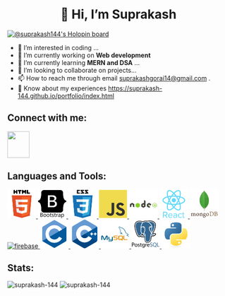 <h1  align="center">👋 Hi, I’m Suprakash </h1>

[![@suprakash144's Holopin board](https://holopin.me/suprakash144)](https://holopin.io/@suprakash144)
- 👀 I’m interested in coding ...
- 🔭 I’m currently working on **Web development**
- 🌱 I’m currently learning **MERN and DSA** ...
- 💞️ I’m looking to collaborate on projects...
- 📫 How to reach me through email suprakashgorai14@gmail.com .
- 📄 Know about my experiences https://suprakash-144.github.io/portfolio/index.html

## Connect with me:
<p align="left">
<a href="https://www.linkedin.com/in/suprakash-gorai/" target="blank">
  <img align="center" src="https://raw.githubusercontent.com/rahuldkjain/github-profile-readme-generator/master/src/images/icons/Social/linked-in-alt.svg" alt="" height="60" width="50" /></a>



</p>

## Languages and Tools:
<p>
<a href="https://www.w3.org/html/" target="_blank"> 
  <img src="https://raw.githubusercontent.com/devicons/devicon/master/icons/html5/html5-original-wordmark.svg" alt="html5" width="65" height="65"/> 
</a> 
</a> <a href="https://getbootstrap.com" target="_blank">
 <img src="https://raw.githubusercontent.com/devicons/devicon/master/icons/bootstrap/bootstrap-plain-wordmark.svg" alt="bootstrap" width="65" height="65"/> 
</a>
<a href="https://www.w3schools.com/css/" target="_blank"> 
  <img src="https://raw.githubusercontent.com/devicons/devicon/master/icons/css3/css3-original-wordmark.svg" alt="css3" width="65" height="65"/>
</a>
<a href="https://developer.mozilla.org/en-US/docs/Web/JavaScript" target="_blank" rel="noreferrer">
  <img src="https://raw.githubusercontent.com/devicons/devicon/master/icons/javascript/javascript-original.svg" alt="javascript" width="65" height="65"/> 
</a> 
<a href="https://nodejs.org" target="_blank" rel="noreferrer">
  <img src="https://raw.githubusercontent.com/devicons/devicon/master/icons/nodejs/nodejs-original-wordmark.svg" alt="nodejs" width="65" height="65"/>
</a>

<a href="https://reactjs.org/" target="_blank" rel="noreferrer">
  <img src="https://raw.githubusercontent.com/devicons/devicon/master/icons/react/react-original-wordmark.svg" alt="react" width="65" height="65"/>
</a>

<a href="https://www.mongodb.com/" target="_blank" rel="noreferrer"> 
  <img src="https://raw.githubusercontent.com/devicons/devicon/master/icons/mongodb/mongodb-original-wordmark.svg" alt="mongodb" width="65" height="65"/> 
</a> 
<a href="https://firebase.google.com/" target="_blank" rel="noreferrer"> 
  <img src="https://www.vectorlogo.zone/logos/firebase/firebase-icon.svg" alt="firebase" width="65" height="65"/> 
</a>
<a href="https://www.cprogramming.com/" target="_blank" rel="noreferrer">
  <img src="https://raw.githubusercontent.com/devicons/devicon/master/icons/c/c-original.svg" alt="c" width="65" height="65"/>
 </a>
 <a href="https://www.w3schools.com/cpp/" target="_blank" rel="noreferrer"> 
  <img src="https://raw.githubusercontent.com/devicons/devicon/master/icons/cplusplus/cplusplus-original.svg" alt="cplusplus" width="65" height="65"/>
</a>
<a href="https://www.mysql.com/" target="_blank"> 
  <img src="https://raw.githubusercontent.com/devicons/devicon/master/icons/mysql/mysql-original-wordmark.svg" alt="mysql" width="65" height="65"/>
</a>
<a href="https://www.postgresql.org" target="_blank">
  <img src="https://raw.githubusercontent.com/devicons/devicon/master/icons/postgresql/postgresql-original-wordmark.svg" alt="postgresql" width="65" height="65"/> 
</a> 
<a href="https://www.python.org" target="_blank"> 
  <img src="https://raw.githubusercontent.com/devicons/devicon/master/icons/python/python-original.svg" alt="python" width="65" height="65"/> 
</a>
</p> 

## Stats:

<p align="left">
  <img src="https://github-readme-stats.vercel.app/api/top-langs?username=suprakash-144&&langs_count=6&theme=radical&layout=compact&show_icons=true&locale=en" display=inline width=49%  alt="suprakash-144" />
  <img src="https://github-readme-stats.vercel.app/api?username=suprakash-144&theme=radical&layout=compact&show_icons=true&locale=en"display=inline width=49% alt="suprakash-144"  />
</p>
<p>&nbsp;</p>

<!---
suprakash-144/suprakash-144 is a ✨ special ✨ repository because its `README.md` (this file) appears on your GitHub profile.
You can click the Preview link to take a look at your changes.
--->
